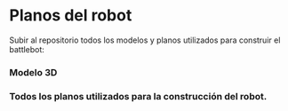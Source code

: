 # Planos del robot

Subir al repositorio todos los modelos y planos utilizados para construir el battlebot:

### Modelo 3D
### Todos los planos utilizados para la construcción del robot.
